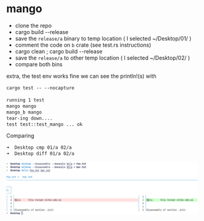 # mango

* clone the repo
* cargo build --release
* save the `release/a` binary to temp location ( I selected ~/Desktop/01/ )
* comment the code on `b` crate (see test.rs instructions)
* cargo clean ; cargo build --release
* save the `release/a` to other temp location ( I selected ~/Desktop/02/ )
* compare both bins

extra, the test env works fine we can see the println!(s) with

```shell
cargo test -- --nocapture

running 1 test
mango mango
mango_b mango
tear-ing down....
test test::test_mango ... ok

```

Comparing

```shell
➜  Desktop cmp 01/a 02/a
➜  Desktop diff 01/a 02/a
```

![mango diff](mangodiff.png)

